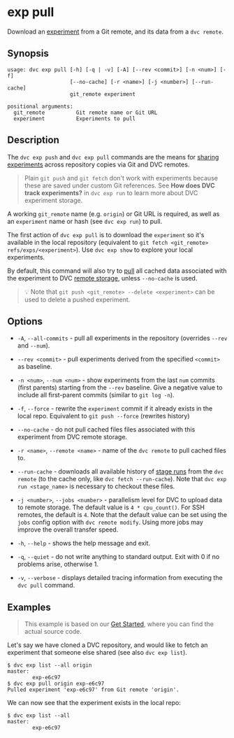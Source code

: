 # exp pull

Download an [experiment](/doc/command-reference/exp) from a Git remote, and its
data from a `dvc remote`.

## Synopsis

```usage
usage: dvc exp pull [-h] [-q | -v] [-A] [--rev <commit>] [-n <num>] [-f]
                    [--no-cache] [-r <name>] [-j <number>] [--run-cache]
                    git_remote experiment

positional arguments:
  git_remote          Git remote name or Git URL
  experiment          Experiments to pull
```

## Description

The `dvc exp push` and `dvc exp pull` commands are the means for [sharing
experiments] across <abbr>repository</abbr> copies via Git and DVC remotes.

[sharing experiments]: /doc/user-guide/experiment-management/sharing-experiments

> Plain `git push` and `git fetch` don't work with experiments because these are
> saved under custom Git references. See **How does DVC track experiments?** in
> `dvc exp run` to learn more about DVC experiment storage.

A working `git_remote` name (e.g. `origin`) or Git URL is required, as well as
an `experiment` name or hash (see `dvc exp run`) to pull.

The first action of `dvc exp pull` is to download the `experiment` so it's
available in the local repository (equivalent to
`git fetch <git_remote> refs/exps/<experiment>`). Use `dvc exp show` to explore
your local experiments.

By default, this command will also try to [pull](/doc/command-reference/pull)
all <abbr>cached</abbr> data associated with the experiment to DVC
[remote storage](/doc/command-reference/remote), unless `--no-cache` is used.

> 💡 Note that `git push <git_remote> --delete <experiment>` can be used to
> delete a pushed experiment.

## Options

- `-A`, `--all-commits` - pull all experiments in the repository (overrides
  `--rev` and `--num`).

- `--rev <commit>` - pull experiments derived from the specified `<commit>` as
  baseline.

- `-n <num>`, `--num <num>` - show experiments from the last `num` commits
  (first parents) starting from the `--rev` baseline. Give a negative value to include
  all first-parent commits (similar to `git log -n`).

- `-f`, `--force` - rewrite the `experiment` commit if it already exists in the
  local repo. Equivalent to `git push --force` (rewrites history)

- `--no-cache` - do not pull cached files files associated with this experiment
  from DVC remote storage.

- `-r <name>`, `--remote <name>` - name of the `dvc remote` to pull cached files
  to.

- `--run-cache` - downloads all available history of
  [stage runs](/doc/user-guide/project-structure/internal-files#run-cache) from
  the `dvc remote` (to the cache only, like `dvc fetch --run-cache`). Note that
  `dvc exp run <stage_name>` is necessary to checkout these files.

- `-j <number>`, `--jobs <number>` - parallelism level for DVC to upload data to
  remote storage. The default value is `4 * cpu_count()`. For SSH remotes, the
  default is `4`. Note that the default value can be set using the `jobs` config
  option with `dvc remote modify`. Using more jobs may improve the overall
  transfer speed.

- `-h`, `--help` - shows the help message and exit.

- `-q`, `--quiet` - do not write anything to standard output. Exit with 0 if no
  problems arise, otherwise 1.

- `-v`, `--verbose` - displays detailed tracing information from executing the
  `dvc pull` command.

## Examples

> This example is based on our [Get Started](/doc/start/experiments), where you
> can find the actual source code.

Let's say we have cloned a DVC repository, and would like to fetch an experiment
that someone else shared (see also `dvc exp list`).

```dvc
$ dvc exp list --all origin
master:
        exp-e6c97
$ dvc exp pull origin exp-e6c97
Pulled experiment 'exp-e6c97' from Git remote 'origin'.
```

We can now see that the experiment exists in the local repo:

```dvc
$ dvc exp list --all
master:
        exp-e6c97
```

